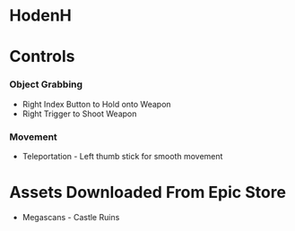 # HodenH

# Controls

### Object Grabbing 
* Right Index Button to Hold onto Weapon
* Right Trigger to Shoot Weapon

### Movement
* Teleportation - Left thumb stick for smooth movement
 

# Assets Downloaded From Epic Store
* Megascans - Castle Ruins
